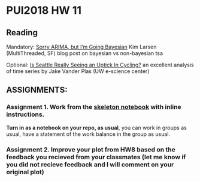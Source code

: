 
# PUI2018 HW 11

## Reading
Mandatory: [Sorry ARIMA, but I’m Going Bayesian](http://multithreaded.stitchfix.com/blog/2016/04/21/forget-arima/) Kim Larsen (MultiThreaded, SF)  blog post on bayesian vs non-bayesian tsa

Optional: [Is Seattle Really Seeing an Uptick In Cycling?](https://jakevdp.github.io/blog/2014/06/10/is-seattle-really-seeing-an-uptick-in-cycling/) an excellent analysis of time series by Jake Vander Plas (UW e-science center)


## ASSIGNMENTS:

### Assignment 1. Work from the [skeleton notebook](https://github.com/fedhere/PUI2018_fb55/blob/master/HW11_fb55/subway_timeseries_instructions.ipynb) with inline instructions.
**Turn in as a notebook on your repo, as usual**, you can work in groups as usual, have a statement of the work balance in the group as usual.

### Assignment 2. Improve your plot from HW8 based on the feedback you recieved from your classmates (let me know if you did not recieve feedback and I will comment on your original plot)




